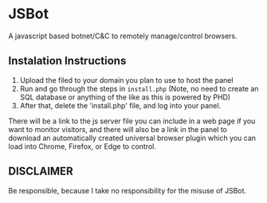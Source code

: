 # JSBot
A javascript based botnet/C&amp;C to remotely manage/control browsers.


Instalation Instructions
------------------------
1. Upload the filed to your domain you plan to use to host the panel
2. Run and go through the steps in `install.php` (Note, no need to create an SQL database or anything of the like as this is powered by PHD)
3. After that, delete the 'install.php' file, and log into your panel.

There will be a link to the js server file you can include in a web page if you want to monitor visitors, and there will also be a link in the panel to download an automatically created universal browser plugin which you can load into Chrome, Firefox, or Edge to control.

DISCLAIMER
----------
Be responsible, because I take no responsibility for the misuse of JSBot.

